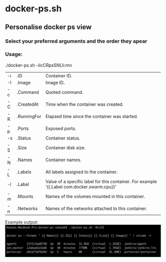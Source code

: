 # docker-ps.sh
## Personalise docker ps view
### Select your preferred arguments and the order they apear

### Usage:
./docker-ps.sh -iIcCRpsSNLli:mn<br>

<table>
  <tr>
    <td>-i</td><td>.ID</td><td>Container ID.</td>
  </tr>
  <tr>
    <td>-I</td><td>.Image</td><td>Image ID.</td>
  </tr>
  <tr>
    <td>-c</td><td>.Command</td><td>Quoted command.</td>
  </tr>
  <tr>
    <td>-C</td><td>.CreatedAt</td><td>Time when the container was created.</td>
  </tr>
  <tr>
    <td>-R</td><td>.RunningFor</td><td>Elapsed time since the container was started.</td>
  </tr>
  <tr>
    <td>-p</td><td>.Ports</td><td>Exposed ports.</td>
  </tr>
  <tr>
    <td>-s</td><td>.Status</td><td>Container status.</td>
  </tr>
  <tr>
    <td>-S</td><td>.Size</td><td>Container disk size.</td>
  </tr>
  <tr>
    <td>-N</td><td>.Names</td><td>Container names.</td>
  </tr>
  <tr>
    <td>-L</td><td>.Labels</td><td>All labels assigned to the container.</td>
  </tr>
  <tr>
    <td>-l</td><td>.Label</td><td>Value of a specific label for this container. For example '{{.Label com.docker.swarm.cpu}}'</td>
  </tr>
  <tr>
    <td>-m</td><td>.Mounts</td><td>Names of the volumes mounted in this container.</td>
  </tr>
  <tr>
    <td>-n</td><td>.Networks</td><td>Names of the networks attached to this container.</td>
  </tr>
<table>

Example output:<br>
<img src="docker-ps.png">

